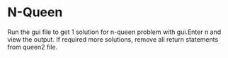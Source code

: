 # N-Queen

Run the gui file to get 1 solution for n-queen problem with gui.Enter n and view the output.
If required more solutions, remove all return statements from queen2 file.
